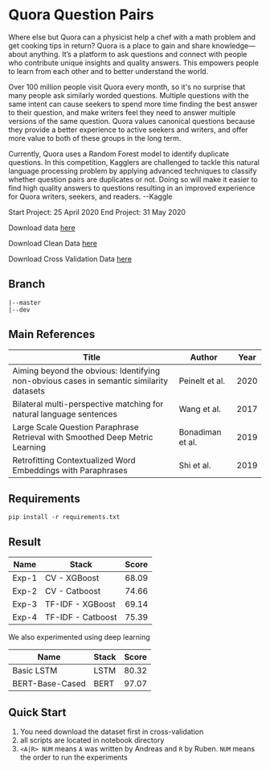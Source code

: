 # Quora Question Pairs
Where else but Quora can a physicist help a chef with a math problem and get cooking tips in return? Quora is a place to gain and share knowledge—about anything. It’s a platform to ask questions and connect with people who contribute unique insights and quality answers. This empowers people to learn from each other and to better understand the world.

Over 100 million people visit Quora every month, so it's no surprise that many people ask similarly worded questions. Multiple questions with the same intent can cause seekers to spend more time finding the best answer to their question, and make writers feel they need to answer multiple versions of the same question. Quora values canonical questions because they provide a better experience to active seekers and writers, and offer more value to both of these groups in the long term.

Currently, Quora uses a Random Forest model to identify duplicate questions. In this competition, Kagglers are challenged to tackle this natural language processing problem by applying advanced techniques to classify whether question pairs are duplicates or not. Doing so will make it easier to find high quality answers to questions resulting in an improved experience for Quora writers, seekers, and readers. --Kaggle

Start Project: 25 April 2020
End Project: 31 May 2020

Download data [here](https://www.quora.com/q/quoradata/First-Quora-Dataset-Release-Question-Pairs)

Download Clean Data [here](https://drive.google.com/open?id=1_y-K7YJsLg9uIivTsFY_I9uh93FACOlF)

Download Cross Validation Data [here](https://drive.google.com/open?id=18haftEPePeBsVv3dlIPkkpeO29a49ERL)

## Branch

    |--master
    |--dev
    
## Main References
Title|Author|Year
---|---|---
Aiming beyond the obvious: Identifying non-obvious cases in semantic similarity datasets|Peinelt et al.|2020
Bilateral multi-perspective matching for natural language sentences|Wang et al.|2017
Large Scale Question Paraphrase Retrieval with Smoothed Deep Metric Learning|Bonadiman et al.|2019
Retrofitting Contextualized Word Embeddings with Paraphrases|Shi et al.|2019

## Requirements
```
pip install -r requirements.txt
```

## Result
Name|Stack|Score
---|---|---
Exp-1|CV - XGBoost|68.09
Exp-2|CV - Catboost|74.66
Exp-3|TF-IDF - XGBoost|69.14
Exp-4|TF-IDF - Catboost|75.39

We also experimented using deep learning

Name|Stack|Score
---|---|---
Basic LSTM|LSTM|80.32
BERT-Base-Cased|BERT|97.07

## Quick Start
1. You need download the dataset first in cross-validation
2. all scripts are located in notebook directory
3. `<A|R> NUM` means `A` was written by Andreas and `R` by Ruben. `NUM` means the order to run the experiments
 
